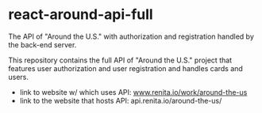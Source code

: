 # react-around-api-full

The API of "Around the U.S." with authorization and registration handled by the back-end server.

This repository contains the full API of "Around the U.S." project that features user authorization and user registration and handles cards and users.

* link to website w/ which uses API: www.renita.io/work/around-the-us 
* link to the website that hosts API: api.renita.io/around-the-us/